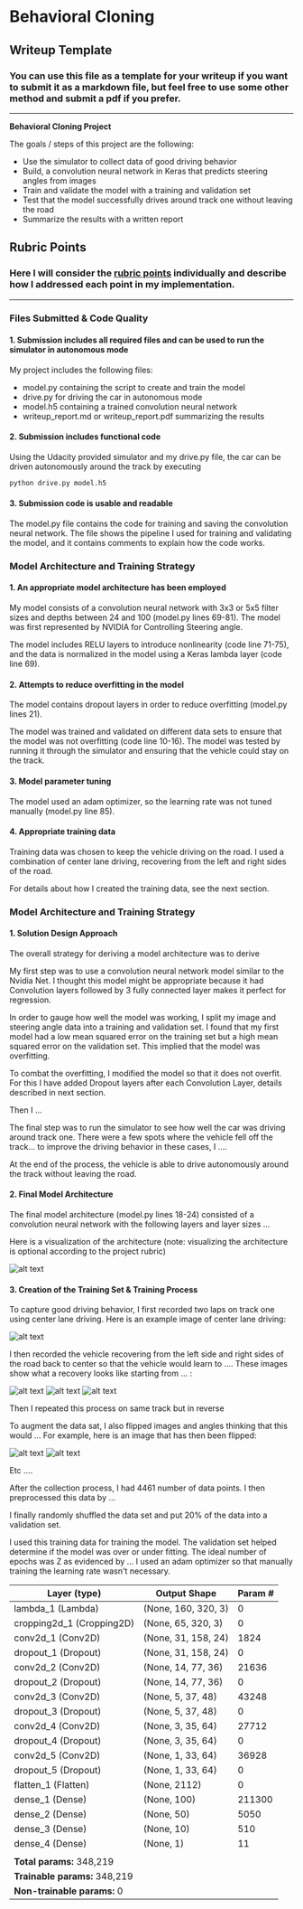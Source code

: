 # **Behavioral Cloning**

## Writeup Template

### You can use this file as a template for your writeup if you want to submit it as a markdown file, but feel free to use some other method and submit a pdf if you prefer.

---

**Behavioral Cloning Project**

The goals / steps of this project are the following:
* Use the simulator to collect data of good driving behavior
* Build, a convolution neural network in Keras that predicts steering angles from images
* Train and validate the model with a training and validation set
* Test that the model successfully drives around track one without leaving the road
* Summarize the results with a written report


[//]: # (Image References)

[image1]: ./examples/nvidia_net.png "Model Visualization"
[image2]: ./examples/center_2018_03_24_19_56_26_549.jpg "center image"
[image3]: ./examples/left_2018_03_24_20_38_58_218.jpg "Recovery Image"
[image4]: ./examples/center_2018_03_24_20_38_58_218.jpg "Recovery Image"
[image5]: ./examples/right_2018_03_24_20_38_58_218.jpg "Recovery Image"
[image6]: ./examples/left_2018_03_24_20_38_58_218.jpg "Normal Image"
[image7]: ./examples/left_2018_03_24_20_38_58_218_fliped.jpg "Flipped Image"

## Rubric Points
### Here I will consider the [rubric points](https://review.udacity.com/#!/rubrics/432/view) individually and describe how I addressed each point in my implementation.

---
### Files Submitted & Code Quality

#### 1. Submission includes all required files and can be used to run the simulator in autonomous mode

My project includes the following files:
* model.py containing the script to create and train the model
* drive.py for driving the car in autonomous mode
* model.h5 containing a trained convolution neural network
* writeup_report.md or writeup_report.pdf summarizing the results

#### 2. Submission includes functional code
Using the Udacity provided simulator and my drive.py file, the car can be driven autonomously around the track by executing
```sh
python drive.py model.h5
```

#### 3. Submission code is usable and readable

The model.py file contains the code for training and saving the convolution neural network. The file shows the pipeline I used for training and validating the model, and it contains comments to explain how the code works.

### Model Architecture and Training Strategy

#### 1. An appropriate model architecture has been employed

My model consists of a convolution neural network with 3x3 or 5x5 filter sizes and depths between 24 and 100 (model.py lines 69-81). The model was first represented by NVIDIA for Controlling Steering angle.

The model includes RELU layers to introduce nonlinearity (code line 71-75), and the data is normalized in the model using a Keras lambda layer (code line 69).

#### 2. Attempts to reduce overfitting in the model

The model contains dropout layers in order to reduce overfitting (model.py lines 21).

The model was trained and validated on different data sets to ensure that the model was not overfitting (code line 10-16). The model was tested by running it through the simulator and ensuring that the vehicle could stay on the track.

#### 3. Model parameter tuning

The model used an adam optimizer, so the learning rate was not tuned manually (model.py line 85).

#### 4. Appropriate training data

Training data was chosen to keep the vehicle driving on the road. I used a combination of center lane driving, recovering from the left and right sides of the road.

For details about how I created the training data, see the next section.

### Model Architecture and Training Strategy

#### 1. Solution Design Approach

The overall strategy for deriving a model architecture was to derive

My first step was to use a convolution neural network model similar to the Nvidia Net. I thought this model might be appropriate because it had Convolution layers followed by 3 fully connected layer makes it perfect for regression.

In order to gauge how well the model was working, I split my image and steering angle data into a training and validation set. I found that my first model had a low mean squared error on the training set but a high mean squared error on the validation set. This implied that the model was overfitting.

To combat the overfitting, I modified the model so that it does not overfit. For this I have added Dropout layers after each Convolution Layer, details described in next section.

Then I ...

The final step was to run the simulator to see how well the car was driving around track one. There were a few spots where the vehicle fell off the track... to improve the driving behavior in these cases, I ....

At the end of the process, the vehicle is able to drive autonomously around the track without leaving the road.

#### 2. Final Model Architecture

The final model architecture (model.py lines 18-24) consisted of a convolution neural network with the following layers and layer sizes ...

Here is a visualization of the architecture (note: visualizing the architecture is optional according to the project rubric)

![alt text][image1]

#### 3. Creation of the Training Set & Training Process

To capture good driving behavior, I first recorded two laps on track one using center lane driving. Here is an example image of center lane driving:

![alt text][image2]

I then recorded the vehicle recovering from the left side and right sides of the road back to center so that the vehicle would learn to .... These images show what a recovery looks like starting from ... :

![alt text][image3]
![alt text][image4]
![alt text][image5]

Then I repeated this process on same track but in reverse

To augment the data sat, I also flipped images and angles thinking that this would ... For example, here is an image that has then been flipped:

![alt text][image6]
![alt text][image7]

Etc ....

After the collection process, I had 4461 number of data points. I then preprocessed this data by ...


I finally randomly shuffled the data set and put 20% of the data into a validation set.

I used this training data for training the model. The validation set helped determine if the model was over or under fitting. The ideal number of epochs was Z as evidenced by ... I used an adam optimizer so that manually training the learning rate wasn't necessary.



| Layer (type)                  | Output Shape        | Param # |
| ----------------------------- | ------------------- | ------- |
| lambda_1 (Lambda)             | (None, 160, 320, 3) | 0       |
| cropping2d_1 (Cropping2D)     | (None, 65, 320, 3)  | 0       |
| conv2d_1 (Conv2D)             | (None, 31, 158, 24) | 1824    |
| dropout_1 (Dropout)           | (None, 31, 158, 24) | 0       |
| conv2d_2 (Conv2D)             | (None, 14, 77, 36)  | 21636   |
| dropout_2 (Dropout)           | (None, 14, 77, 36)  | 0       |
| conv2d_3 (Conv2D)             | (None, 5, 37, 48)   | 43248   |
| dropout_3 (Dropout)           | (None, 5, 37, 48)   | 0       |
| conv2d_4 (Conv2D)             | (None, 3, 35, 64)   | 27712   |
| dropout_4 (Dropout)           | (None, 3, 35, 64)   | 0       |
| conv2d_5 (Conv2D)             | (None, 1, 33, 64)   | 36928   |
| dropout_5 (Dropout)           | (None, 1, 33, 64)   | 0       |
| flatten_1 (Flatten)           | (None, 2112)        | 0       |
| dense_1 (Dense)               | (None, 100)         | 211300  |
| dense_2 (Dense)               | (None, 50)          | 5050    |
| dense_3 (Dense)               | (None, 10)          | 510     |
| dense_4 (Dense)               | (None, 1)           | 11      |
|                               |                     |         |
| **Total params:** 348,219     |                     |         |
| **Trainable params:** 348,219 |                     |         |
| **Non-trainable params:** 0   |                     |         |

